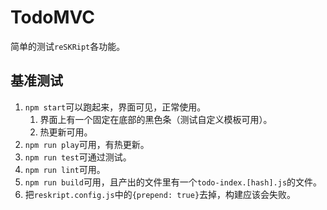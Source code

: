 # TodoMVC

简单的测试`reSKRipt`各功能。

## 基准测试

1. `npm start`可以跑起来，界面可见，正常使用。
    1. 界面上有一个固定在底部的黑色条（测试自定义模板可用）。
    2. 热更新可用。
2. `npm run play`可用，有热更新。
3. `npm run test`可通过测试。
4. `npm run lint`可用。
5. `npm run build`可用，且产出的文件里有一个`todo-index.[hash].js`的文件。
6. 把`reskript.config.js`中的`{prepend: true}`去掉，构建应该会失败。

